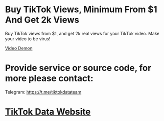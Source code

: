 # Buy TikTok Views, Minimum From $1 And Get 2k Views
Buy TikTok views from $1, and get 2k real views for your TikTok video. Make your video to be virus!  

[Video Demon](https://www.youtube.com/watch?v=Zhu0VglL-_Q)

# Provide service or source code, for more please contact:
Telegram: https://t.me/tiktokdatateam  

# [TikTok Data Website](https://tiktok-data.com/buy-tiktok-views)
